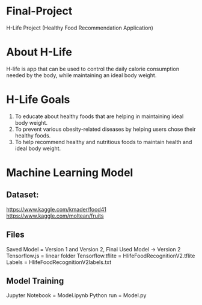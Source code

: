 # Final-Project
H-Life Project (Healthy Food Recommendation Application)

# About H-Life
H-life is app that can be used to control the daily calorie consumption needed by the body, while maintaining an ideal body weight.

# H-Life Goals
1. To educate about healthy foods that are helping in maintaining ideal body weight.
2. To prevent various obesity-related diseases by helping users chose their healthy foods.
3. To help recommend healthy and nutritious foods to maintain health and ideal body weight.


# Machine Learning Model
## Dataset: 
https://www.kaggle.com/kmader/food41
https://www.kaggle.com/moltean/fruits

## Files
Saved Model = Version 1 and Version 2, Final Used Model -> Version 2
Tensorflow.js = linear folder
Tensorflow.tflite = HlifeFoodRecognitionV2.tflite
Labels = HlifeFoodRecognitionV2labels.txt

## Model Training
Jupyter Notebook = Model.ipynb
Python run = Model.py
